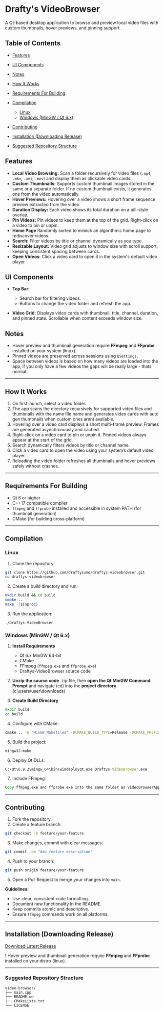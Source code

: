 # Drafty's VideoBrowser

A Qt-based desktop application to browse and preview local video files with custom thumbnails, hover previews, and pinning support.

## Table of Contents

* [Features](#features)
* [UI Components](#ui-components)
* [Notes](#notes)
* [How It Works](#how-it-works)
* [Requirements For Building](#requirements-for-building)
* [Compilation](#compilation)

  * [Linux](#linux)
  * [Windows (MinGW / Qt 6.x)](#windows-mingw--qt-6x)
* [Contributing](#contributing)
* [Installation (Downloading Release)](#installation-downloading-release)
* [Suggested Repository Structure](#suggested-repository-structure)

## Features

* **Local Video Browsing:** Scan a folder recursively for video files (`.mp4`, `.mkv`, `.avi`, `.mov`) and display them as clickable video cards.
* **Custom Thumbnails:** Supports custom thumbnail images stored in the same or a separate folder. If no custom thumbnail exists, it generates one from the video automatically.
* **Hover Previews:** Hovering over a video shows a short frame sequence preview extracted from the video.
* **Duration Display:** Each video shows its total duration on a pill-style overlay.
* **Pin Videos:** Pin videos to keep them at the top of the grid. Right-click on a video to pin or unpin.
* **Home Page** Randomly sorted to mimick an algorithmic home page to rediscover videos.
* **Search:** Filter videos by title or channel dynamically as you type.
* **Resizable Layout:** Video grid adjusts to window size with scroll support, keeping consistent spacing between cards.
* **Open Videos:** Click a video card to open it in the system's default video player.

## UI Components

* **Top Bar:**

  * Search bar for filtering videos.
  * Buttons to change the video folder and refresh the app.
* **Video Grid:** Displays video cards with thumbnail, title, channel, duration, and pinned state. Scrollable when content exceeds window size.

## Notes

* Hover preview and thumbnail generation require **FFmpeg** and **FFprobe** installed on your system (linux).
* Pinned videos are preserved across sessions using `QSettings`.
* Space between videos is based on how many videos are loaded into the app, if you only have a few videos the gaps will be really large - thats normal.

---

## How It Works

1. On first launch, select a video folder.
2. The app scans the directory recursively for supported video files and thumbnails with the name file name and generates video cards with auto gen thumbnails when custom ones arent avaliable.
3. Hovering over a video card displays a short multi-frame preview. Frames are generated asynchronously and cached.
4. Right-click on a video card to pin or unpin it. Pinned videos always appear at the start of the grid.
5. Search dynamically filters videos by title or channel name.
6. Click a video card to open the video using your system’s default video player.
7. Reloading the video folder refreshes all thumbnails and hover previews safely without crashes.

---

## Requirements For Building

* Qt 6 or higher
* C++17 compatible compiler
* `ffmpeg` and `ffprobe` installed and accessible in system PATH (for thumbnail generation)
* CMake (for building cross-platform)

---

## Compilation

### Linux

1. Clone the repository:

```bash
git clone https://github.com/draftysumo/draftys-videobrowser.git
cd draftys-videobrowser
```

2. Create a build directory and run:

```bash
mkdir build && cd build
cmake ..
make -j$(nproc)
```

3. Run the application:

```bash
./Draftys-VideoBrowser
```

### Windows (MinGW / Qt 6.x)

1. **Install Requirements**

   * Qt 6.x MinGW 64-bit
   * CMake
   * FFmpeg (`ffmpeg.exe` and `ffprobe.exe`)
   * Draftys-VideoBrowser source code

2. **Unzip the source code** .zip file, then **open the Qt MinGW Command Prompt** and navigate (cd) into the **project directory** (c:\users\user\downloads)

3. **Create Build Directory**

```cmd
mkdir build
cd build
```

4. Configure with CMake:

```cmd
cmake .. -G "MinGW Makefiles" -DCMAKE_BUILD_TYPE=Release -DCMAKE_PREFIX_PATH="C:/Qt/6.9.2/mingw_64"
```

5. Build the project:

```cmd
mingw32-make
```

6. Deploy Qt DLLs:

```cmd
C:\Qt\6.9.2\mingw_64\bin\windeployqt.exe Draftys-VideoBrowser.exe
```

7. Include FFmpeg:

```cmd
Copy ffmpeg.exe and ffprobe.exe into the same folder as VideoBrowserApp.exe, or add them to PATH.
```

---

## Contributing

1. Fork the repository.
2. Create a feature branch:

```bash
git checkout -b feature/your-feature
```

3. Make changes, commit with clear messages:

```bash
git commit -am "Add feature description"
```

4. Push to your branch:

```bash
git push origin feature/your-feature
```

5. Open a Pull Request to merge your changes into `main`.

**Guidelines:**

* Use clear, consistent code formatting.
* Document new functionality in the README.
* Keep commits atomic and descriptive.
* Ensure `ffmpeg` commands work on all platforms.

---

## Installation (Downloading Release)

[Download Latest Release](https://github.com/draftysumo/draftys-videobrowser/releases)

! Hover preview and thumbnail generation require **FFmpeg** and **FFprobe** installed on your distro (linux).

---

### Suggested Repository Structure

```
video-browser/
├── main.cpp
├── README.md
├── CMakeLists.txt
└── LICENSE
```
